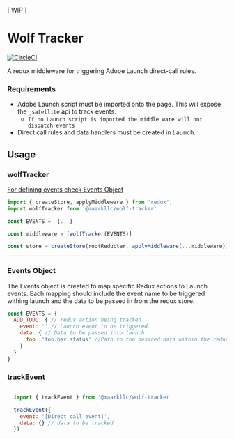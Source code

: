 [ WIP ]
# Wolf Tracker

[![CircleCI](https://circleci.com/gh/circleci/circleci-docs.svg?style=svg)](https://circleci.com/gh/MAARK/maa-wolf-tracker)

A redux middleware for triggering Adobe Launch direct-call rules. 

### Requirements
- Adobe Launch script must be imported onto the page. This will expose the `_satellite` api to track events.
  - ``If no Launch script is imported the middle ware will not dispatch events``
- Direct call rules and data handlers must be created in Launch. 


## Usage

### wolfTracker 

[For defining events check Events Object](#events-object)

``` javascript
import { createStore, applyMiddleware } from 'redux';
import wolfTracker from '@maarkllc/wolf-tracker'

const EVENTS =  {...}

const middleware = [wolfTracker(EVENTS)]

const store = createStore(rootReducter, applyMiddleware(...middleware));

```

___ 


### Events Object
The Events object is created to map specific Redux actions to Launch events. Each mapping should include the event name to be triggered withing launch and the data to be passed in from the redux store. 


``` javascript
const EVENTS = {
  ADD_TODO: { // redux action being tracked
    event: '' // Launch event to be triggered.
    data: { // Data to be passed into launch.
      foo :'foo.bar.status' //Path to the desired data within the redux store. 
    }
  }
}
```

### trackEvent

``` javascript

  import { trackEvent } from '@maarkllc/wolf-tracker'

  trackEvent({
    event: '[Direct call event]',
    data: {} // data to be tracked 
  })
``` 